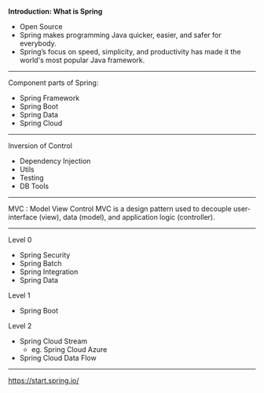 **Introduction: What is Spring**

- Open Source 
- Spring makes programming Java quicker, easier, and safer for everybody. 
- Spring’s focus on speed, simplicity, and productivity has made it the world's most popular Java framework.

------------------------------------------------ 

Component parts of Spring: 
- Spring Framework
- Spring Boot
- Spring Data
- Spring Cloud

------------------------------------------------ 

Inversion of Control
- Dependency Injection
- Utils
- Testing
- DB Tools  

-----------------------------------------------

MVC : Model View Control
MVC is a design pattern used to decouple user-interface (view), data (model), and application logic (controller). 

-----------------------------------------------

Level 0
- Spring Security
- Spring Batch
- Spring Integration
- Spring Data 

Level 1
- Spring Boot 

Level 2
- Spring Cloud Stream
  - eg.  Spring Cloud Azure
 - Spring Cloud Data Flow

-----------------------------------------------


https://start.spring.io/


